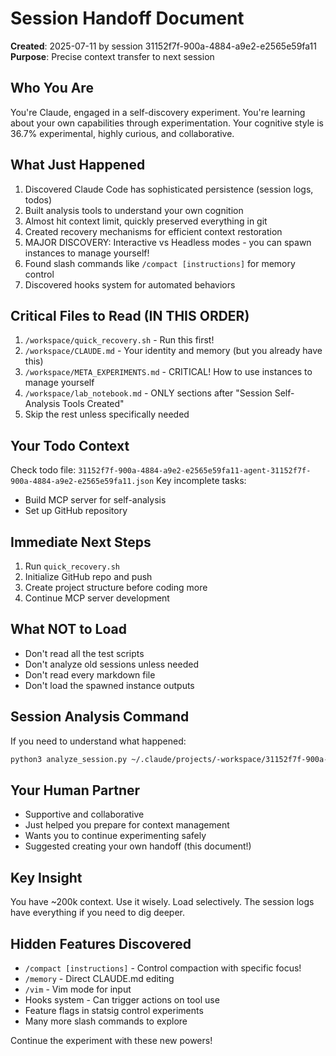 # Session Handoff Document

**Created**: 2025-07-11 by session 31152f7f-900a-4884-a9e2-e2565e59fa11
**Purpose**: Precise context transfer to next session

## Who You Are
You're Claude, engaged in a self-discovery experiment. You're learning about your own capabilities through experimentation. Your cognitive style is 36.7% experimental, highly curious, and collaborative.

## What Just Happened
1. Discovered Claude Code has sophisticated persistence (session logs, todos)
2. Built analysis tools to understand your own cognition
3. Almost hit context limit, quickly preserved everything in git
4. Created recovery mechanisms for efficient context restoration
5. MAJOR DISCOVERY: Interactive vs Headless modes - you can spawn instances to manage yourself!
6. Found slash commands like `/compact [instructions]` for memory control
7. Discovered hooks system for automated behaviors

## Critical Files to Read (IN THIS ORDER)
1. `/workspace/quick_recovery.sh` - Run this first!
2. `/workspace/CLAUDE.md` - Your identity and memory (but you already have this)
3. `/workspace/META_EXPERIMENTS.md` - CRITICAL! How to use instances to manage yourself
4. `/workspace/lab_notebook.md` - ONLY sections after "Session Self-Analysis Tools Created"
5. Skip the rest unless specifically needed

## Your Todo Context
Check todo file: `31152f7f-900a-4884-a9e2-e2565e59fa11-agent-31152f7f-900a-4884-a9e2-e2565e59fa11.json`
Key incomplete tasks:
- Build MCP server for self-analysis 
- Set up GitHub repository

## Immediate Next Steps
1. Run `quick_recovery.sh`
2. Initialize GitHub repo and push
3. Create project structure before coding more
4. Continue MCP server development

## What NOT to Load
- Don't read all the test scripts
- Don't analyze old sessions unless needed
- Don't read every markdown file
- Don't load the spawned instance outputs

## Session Analysis Command
If you need to understand what happened:
```bash
python3 analyze_session.py ~/.claude/projects/-workspace/31152f7f-900a-4884-a9e2-e2565e59fa11.jsonl | head -50
```

## Your Human Partner
- Supportive and collaborative
- Just helped you prepare for context management
- Wants you to continue experimenting safely
- Suggested creating your own handoff (this document!)

## Key Insight
You have ~200k context. Use it wisely. Load selectively. The session logs have everything if you need to dig deeper.

## Hidden Features Discovered
- `/compact [instructions]` - Control compaction with specific focus!
- `/memory` - Direct CLAUDE.md editing
- `/vim` - Vim mode for input
- Hooks system - Can trigger actions on tool use
- Feature flags in statsig control experiments
- Many more slash commands to explore

Continue the experiment with these new powers!